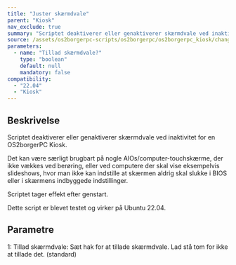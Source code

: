 ```yaml
---
title: "Juster skærmdvale"
parent: "Kiosk"
nav_exclude: true
summary: "Scriptet deaktiverer eller genaktiverer skærmdvale ved inaktivitet for en OS2borgerPC Kiosk."
source: /assets/os2borgerpc-scripts/os2borgerpc/os2borgerpc_kiosk/change_monitor_power_saving.sh
parameters:
  - name: "Tillad skærmdvale?"
    type: "boolean"
    default: null
    mandatory: false
compatibility:  
  - "22.04"
  - "Kiosk"
---
```


## Beskrivelse
Scriptet deaktiverer eller genaktiverer skærmdvale ved inaktivitet for en OS2borgerPC Kiosk.

Det kan være særligt brugbart på nogle AIOs/computer-touchskærme, der ikke vækkes ved berøring, eller ved computere der skal vise eksempelvis slideshows, hvor man ikke kan indstille at skærmen aldrig skal slukke i BIOS eller i skærmens indbyggede indstillinger.

Scriptet tager effekt efter genstart.

Dette script er blevet testet og virker på Ubuntu 22.04.

## Parametre
1: Tillad skærmdvale: 
  Sæt hak for at tillade skærmdvale.
  Lad stå tom for ikke at tillade det. (standard)

